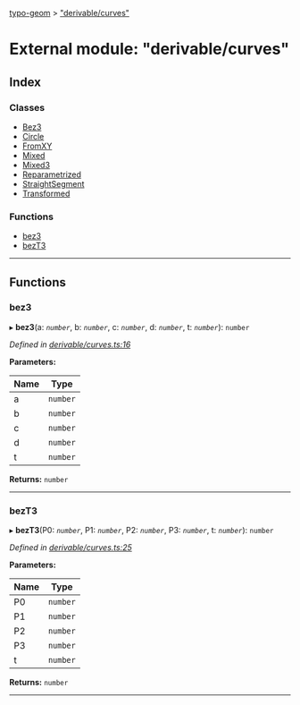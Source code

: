 [typo-geom](../README.md) > ["derivable/curves"](../modules/_derivable_curves_.md)

# External module: "derivable/curves"

## Index

### Classes

* [Bez3](../classes/_derivable_curves_.bez3.md)
* [Circle](../classes/_derivable_curves_.circle.md)
* [FromXY](../classes/_derivable_curves_.fromxy.md)
* [Mixed](../classes/_derivable_curves_.mixed.md)
* [Mixed3](../classes/_derivable_curves_.mixed3.md)
* [Reparametrized](../classes/_derivable_curves_.reparametrized.md)
* [StraightSegment](../classes/_derivable_curves_.straightsegment.md)
* [Transformed](../classes/_derivable_curves_.transformed.md)

### Functions

* [bez3](_derivable_curves_.md#bez3-1)
* [bezT3](_derivable_curves_.md#bezt3)

---

## Functions

<a id="bez3-1"></a>

###  bez3

▸ **bez3**(a: *`number`*, b: *`number`*, c: *`number`*, d: *`number`*, t: *`number`*): `number`

*Defined in [derivable/curves.ts:16](https://github.com/be5invis/typo-geom/blob/d307ff5/src/derivable/curves.ts#L16)*

**Parameters:**

| Name | Type |
| ------ | ------ |
| a | `number` |
| b | `number` |
| c | `number` |
| d | `number` |
| t | `number` |

**Returns:** `number`

___
<a id="bezt3"></a>

###  bezT3

▸ **bezT3**(P0: *`number`*, P1: *`number`*, P2: *`number`*, P3: *`number`*, t: *`number`*): `number`

*Defined in [derivable/curves.ts:25](https://github.com/be5invis/typo-geom/blob/d307ff5/src/derivable/curves.ts#L25)*

**Parameters:**

| Name | Type |
| ------ | ------ |
| P0 | `number` |
| P1 | `number` |
| P2 | `number` |
| P3 | `number` |
| t | `number` |

**Returns:** `number`

___

